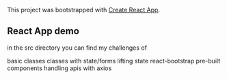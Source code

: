 This project was bootstrapped with [Create React App](https://github.com/facebook/create-react-app).

## React App demo

in the src directory you can find my challenges of 

basic classes
classes with state/forms
lifting state
react-bootstrap
pre-built components
handling apis with axios


